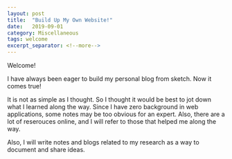 ```yaml
---
layout: post
title:  "Build Up My Own Website!"
date:   2019-09-01
category: Miscellaneous
tags: welcome
excerpt_separator: <!--more-->
---
```


Welcome! 

I have always been eager to build my personal blog from sketch. Now it comes true! 
<!--more-->

It is not as simple as I thought. So I thought it would be best to jot down what I learned along the way. Since I have zero background in web applications, some notes may be too obvious for an expert. Also, there are a lot of reserouces online, and I will refer to those that helped me along the way.

Also, I will write notes and blogs related to my research as a way to document and share ideas.